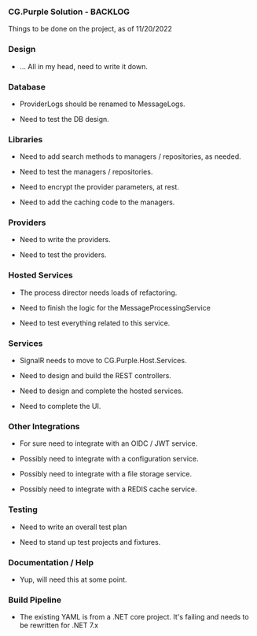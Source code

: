 
### CG.Purple Solution - BACKLOG

Things to be done on the project, as of 11/20/2022

### Design

* ... All in my head, need to write it down.

### Database

* ProviderLogs should be renamed to MessageLogs.

* Need to test the DB design.

### Libraries

* Need to add search methods to managers / repositories, as needed.

* Need to test the managers / repositories.

* Need to encrypt the provider parameters, at rest.

* Need to add the caching code to the managers.

### Providers

* Need to write the providers.

* Need to test the providers.

### Hosted Services

* The process director needs loads of refactoring.

* Need to finish the logic for the MessageProcessingService

* Need to test everything related to this service.

### Services 

* SignalR needs to move to CG.Purple.Host.Services.

* Need to design and build the REST controllers.

* Need to design and complete the hosted services.

* Need to complete the UI.

### Other Integrations

* For sure need to integrate with an OIDC / JWT service.

* Possibly need to integrate with a configuration service.

* Possibly need to integrate with a file storage service.

* Possibly need to integrate with a REDIS cache service.

### Testing

* Need to write an overall test plan

* Need to stand up test projects and fixtures.

### Documentation / Help

* Yup, will need this at some point.

### Build Pipeline

* The existing YAML is from a .NET core project. It's failing and needs to be rewritten for .NET 7.x



